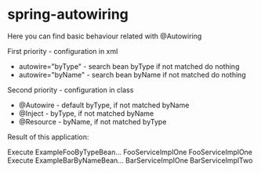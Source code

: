 # spring-autowiring

Here you can find basic behaviour related with @Autowiring

First priority - configuration in xml

- autowire="byType" - search bean byType if not matched do nothing
- autowire="byName" - search bean byName if not matched do nothing

Second priority - configuration in class

- @Autowire - default byType, if not matched byName
- @Inject - byType, if not matched byName
- @Resource - byName, if not matched byType

Result of this application:

Execute ExampleFooByTypeBean...
FooServiceImplOne
FooServiceImplOne
Execute ExampleBarByNameBean...
BarServiceImplOne
BarServiceImplTwo